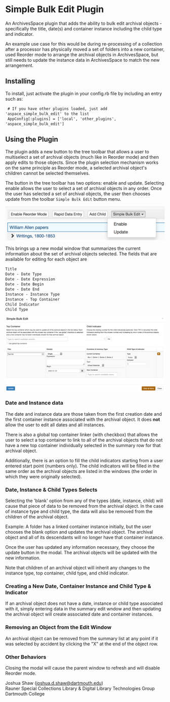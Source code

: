 Simple Bulk Edit Plugin
================================

An ArchivesSpace plugin that adds the ability to bulk edit archival objects - 
specifically the title, date(s) and container instance including the child type and indicator.

An example use case for this would be during re-processing of a collection after a processor
has physically moved a set of folders into a new container, used Reorder mode to arrange
the archival objects in ArchivesSpace, but still needs to update the instance
data in ArchivesSpace to match the new arrangement.

## Installing

To install, just activate the plugin in your config.rb file by
including an entry such as:

     # If you have other plugins loaded, just add 'aspace_simple_bulk_edit' to the list
     AppConfig[:plugins] = ['local', 'other_plugins', 'aspace_simple_bulk_edit']
     
## Using the Plugin
The plugin adds a new button to the tree toolbar that allows a user to multiselect a set of
archival objects (much like in Reorder mode) and then apply edits to those objects. Since the 
plugin selection mechanism works on the same principle as Reorder mode, a selected archival object's
children cannot be selected themselves.

The button in the tree toolbar has two options: enable and update. Selecting enable allows
the user to select a set of archival objects in any order. Once the user has selected a set
of archival objects, the user then chooses update from the toolbar `Simple Bulk Edit`
button menu.

![aspace_simple_bulk_edit_toolbar.png](images/aspace_simple_bulk_edit_toolbar.png)

This brings up a new modal window that summarizes the current information about the set of
archival objects selected. The fields that are available for editing for each object are

```
Title
Date - Date Type
Date - Date Expression
Date - Date Begin
Date - Date End
Instance - Instance Type
Instance - Top Container
Child Indicator
Child Type
```

![images/aspace_simple_bulk_edit_modal.png](images/aspace_simple_bulk_edit_modal.png)

### Date and Instance data
The date and instance data are those taken from the first creation date and the first container 
instance associated with the archival object. It does **not** allow the user to edit all dates 
and all instances.

There is also a global top container linker (with checkbox) that allows the user to 
select a top container to link to all of the archival objects that do not have a new top
container individually selected in the summary row for that archival object.

Additionally, there is an option to fill the child indicators starting from a user entered start
point (numbers only). The child indicators will be filled in the same order as the archival objects are listed
in the windows (the order in which they were originally selected).

### Date, Instance & Child Types Selects
Selecting the 'blank' option from any of the types (date, instance, child) will cause that piece
of data to be removed from the archival object. In the case of instance type and child type, the
data will also be removed from the children of the archival object.

Example: A folder has a linked container instance initially, but the user chooses the blank option and updates
the archival object. The archival object and all of its descendants will no longer have that
container instance.

Once the user has updated any information necessary, they choose the update button in the modal.
The archival objects will be updated with the new information.

Note that children of an archival object will inherit any changes to the instance type,
top container, child type, and child indicator.

### Creating a New Date, Container Instance and Child Type & Indicator
If an archival object does not have a date, instance or child type associated with it, simply
entering data in the summary edit wndow and then updating the archival object will create
associated date and container instances.

### Removing an Object from the Edit Window
An archival object can be removed from the summary list at any point if it was selected by 
accident by clicking the "X" at the end of the object row.

### Other Behaviors
Closing the modal will cause the parent window to refresh and will disable Reorder mode.

Joshua Shaw (joshua.d.shaw@dartmouth.edu)  
Rauner Special Collections Library & Digital Library Technologies Group  
Dartmouth College

